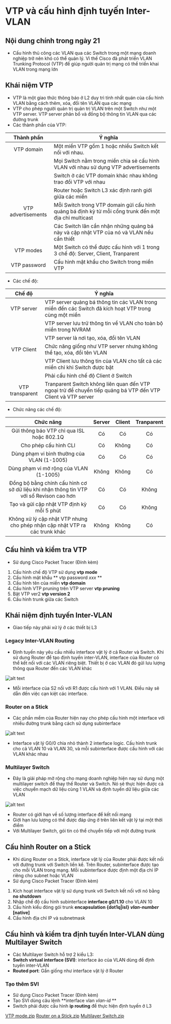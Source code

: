 # VTP và cấu hình định tuyến Inter-VLAN

## Nội dung chính trong ngày 21

- Cấu hình thủ công các VLAN qua các Switch trong một mạng doanh nghiệp trở nên khó có thể quản lý. Vì thế Cisco đã phát triển VLAN Trunking Protocol (VTP) để giúp người quản trị mạng có thể triển khai VLAN trong mạng lớn

## Khái niệm VTP
- VTP là một giao thức thông báo ở L2 duy trì tính nhất quán của cấu hình VLAN bằng cách thêm, xóa, đổi tên VLAN qua các mạng
- VTP cho phép người quản trị quản trị VLAN trên một Switch như một VTP server. VTP server phân bổ và đồng bộ thông tin VLAN qua các đường trunk
- Các thành phần của VTP:

| Thành phần           | Ý nghĩa      |
|:-------------:|-------------|
| VTP domain     |Một miền VTP gồm 1 hoặc nhiều Switch kết nối với nhau. |
||Mọi Switch nằm trong miền chia sẻ cấu hình VLAN với nhau sử dụng VTP advertisements|  
||Switch ở các VTP domain khác nhau không trao đổi VTP với nhau|
||Router hoặc Switch L3 xác định ranh giới giữa các miền|
| VTP advertisements  | Mỗi Switch trong VTP domain gửi cấu hình quảng bá định kỳ từ mỗi cổng trunk đến một địa chỉ multicast  |
||Các Switch lân cần nhận những quảng bá này và cập nhật VTP của nó và VLAN nếu cần thiết|
| VTP modes  |Một Switch có thể được cấu hình với 1 trong 3 chế độ: Server, Client, Tranparent|          
| VTP password    |Cấu hình mật khẩu cho Switch trong miền VTP|

- Các chế độ:

| Chế độ           | Ý nghĩa      |
|:-------------:|-------------|
|VTP server|VTP server quảng bá thông tin các VLAN trong miền đến các Switch đã kích hoạt VTP trong cùng một miền|
||VTP server lưu trữ thông tin về VLAN cho toàn bộ miền trong NVRAM|
||VTP server là nơi tạo, xóa, đổi tên VLAN|
|VTP Client|Chức năng giống như VTP server nhưng không thể tạo, xóa, đổi tên VLAN|
||VTP Client lưu thông tin của VLAN cho tất cả các miền chỉ khi Switch được bật|
||Phải cấu hình chế độ Client ở Switch|
|VTP transparent|Tranparent Switch không liên quan đến VTP ngoại trừ để chuyển tiếp quảng bá VTP đến VTP Client và VTP server|

- Chức năng các chế độ:

| Chức năng          | Server      | Client | Tranparent
|:-------------:|:-------------:|:-------------:|:-------------:|
|Gửi thông báo VTP chỉ qua ISL hoặc 802.1Q|Có|Có|Có|
|Cho phép cấu hình CLI|Có|Không|Có|
|Dùng phạm vi bình thường của VLAN (1-1005)|Có|Có|Có|
|Dùng phạm vi mở rộng của VLAN (1-1005)|Không|Không|Có|
|Đồng bộ bằng chính cấu hình cơ sở dữ liệu khi nhận thông tin VTP với số Revison cao hơn|Có|Có|Không|
|Tạo và gửi cập nhật VTP định kỳ mỗi 5 phút|Có|Có|Không|
|Không xử lý cập nhật VTP nhưng cho phép nhận cập nhật VTP ra các trunk khác|Không|Không|Có|

## Cấu hình và kiểm tra VTP
- Sử dụng Cisco Packet Tracer (Đính kèm)

1. Cấu hình chế độ VTP sử dụng **vtp mode**
2. Cấu hình mật khẩu ** vtp password *xxx* **
3. Cấu hình tên của miền **vtp domain**
4. Cấu hình VTP pruning trên VTP server **vtp pruning**
5. Bật VTP ver2 **vtp version 2**
6. Cấu hình trunk giữa các Switch

## Khái niệm định tuyến Inter-VLAN
- Giao tiếp này phải xử lý ở các thiết bị L3 
### Legacy Inter-VLAN Routing
- Định tuyến này yêu cầu nhiều interface vật lý ở cả Router và Switch. Khi sử dung Router để tạo định tuyến inter-VLAN, interface của Router có thể kết nối với các VLAN riêng biệt. Thiết bị ở các VLAN đó gửi lưu lượng thông qua Router đến các VLAN khác

![alt text](https://i.imgur.com/8xsWqzT.png)
- Mỗi interface của S2 nối với R1 được cấu hình với 1 VLAN. Điều này sẽ dẫn đến việc cạn kiệt các interface.
### Router on a Stick
- Các phần mềm của Router hiện nay cho phép cấu hình một interface với nhiều đường trunk bằng cách sử dụng subinterface

![alt text](https://i.imgur.com/eq0KULm.png)
- Interface vật lý G0/0 chia nhỏ thành 2 interface logic. Cấu hình trunk cho cả VLAN 10 và VLAN 30, và mỗi subinterface được cấu hình với các VLAN khác nhau
### Multilayer Switch
- Đây là giải pháp mở rộng cho mạng doanh nghiệp hiện nay sử dụng một multilayer switch để thay thế Router và Switch. Nó sẽ thực hiện được cả việc chuyển mạch dữ liệu cùng 1 VLAN và định tuyến dữ liệu giữa các VLAN

![alt text](https://i.imgur.com/goYdGtk.png)
- Router có giới hạn về số lượng interface để kết nối mạng
- Giới hạn lưu lượng có thể được đáp ứng ở trên liên kết vật lý tại một thời điểm
- Với Multilayer Switch, gói tin có thể chuyển tiếp với một đường trunk

## Cấu hình Router on a Stick
- Khi dùng Router on a Stick, interface vật lý của Router phải được kết nối với đường trunk với Switch liền kề. Trên Router, subinterface được tạo cho mỗi VLAN trong mạng. Mỗi subinterface được định một địa chỉ IP riêng cho subnet hoặc VLAN
- Sử dụng Cisco Packet Tracer (Đính kèm)
1. Kích hoạt interface vật lý sử dụng trunk với Switch kết nối với nó bằng **no shutdown**
2. Nhập chế độ cấu hình subinterface **interface g0/1.10** cho VLAN 10
3. Cấu hình kiểu đóng gói trunk **encapsulation {dot1q|isl} *vlan-number* [native]**
4. Cấu hình địa chỉ IP và subnetmask

## Cấu hình và kiểm tra định tuyến Inter-VLAN dùng Multilayer Switch
- Các Multilayer Switch hỗ trợ 2 kiểu L3:
 - **Switch virtual interface (SVI)**: interface ảo của VLAN dùng để định tuyến inter-VLAN
 - **Routed port**: Gần giống như  interface vật lý ở Router
### Tạo thêm SVI
- Sử dụng Cisco Packet Tracer (Đính kèm)
- Tạo SVI dùng câu lệnh **interface vlan *vlan-id* **
- Switch phải được cấu hình **ip routing** để thực hiện định tuyến ở L3

[VTP mode.zip](https://github.com/khoa861996/31DaysCCNA/files/6172401/VTP.mode.zip)
[Router on a Stick.zip](https://github.com/khoa861996/31DaysCCNA/files/6172403/Router.on.a.Stick.zip)
[Multilayer Switch.zip](https://github.com/khoa861996/31DaysCCNA/files/6172406/Multilayer.Switch.zip)


